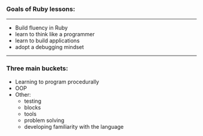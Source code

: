### Goals of Ruby lessons:
------
* Build fluency in Ruby
* learn to think like a programmer
* learn to build applications
* adopt a debugging mindset

------

### Three main buckets:
* Learning to program procedurally
* OOP
* Other:
  *  testing
  * blocks
  * tools
  * problem solving
  * developing familiarity with the language
